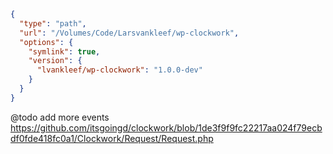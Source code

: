 ```json
{
  "type": "path",
  "url": "/Volumes/Code/Larsvankleef/wp-clockwork",
  "options": {
    "symlink": true,
    "version": {
      "lvankleef/wp-clockwork": "1.0.0-dev"
    }
  }
}
```

@todo add more events
https://github.com/itsgoingd/clockwork/blob/1de3f9f9fc22217aa024f79ecbdf0fde418fc0a1/Clockwork/Request/Request.php
